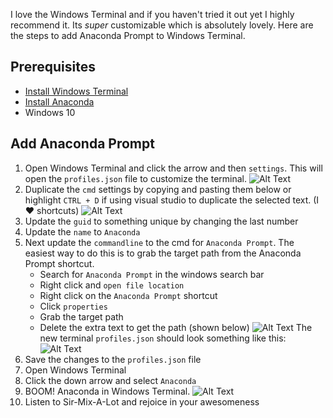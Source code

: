I love the Windows Terminal and if you haven't tried it out yet I highly recommend it. Its _super_ customizable which is absolutely lovely. Here are the steps to add Anaconda Prompt to Windows Terminal.

## Prerequisites
- [Install Windows Terminal](https://www.microsoft.com/p/windows-terminal-preview/9n0dx20hk701?activetab=pivot%3Aoverviewtab&WT.mc_id=aiml-0000-cassieb)
- [Install Anaconda](https://www.anaconda.com/distribution/)
- Windows 10

## Add Anaconda Prompt
1. Open Windows Terminal and click the arrow and then `settings`. This will open the `profiles.json` file to customize the terminal.
![Alt Text](Settings.PNG)
2. Duplicate the `cmd` settings by copying and pasting them below or highlight `CTRL + D` if using visual studio to duplicate the selected text. (I ♥ shortcuts) 
![Alt Text](https://thepracticaldev.s3.amazonaws.com/i/m0xac4m0sd28dcfjbx7r.PNG)
3. Update the `guid` to something unique by changing the last number
4. Update the `name` to `Anaconda`
5. Next update the `commandline` to the cmd for `Anaconda Prompt`. The easiest way to do this is to grab the target path from the Anaconda Prompt shortcut.
    - Search for `Anaconda Prompt` in the windows search bar
    - Right click and `open file location`
    - Right click on the `Anaconda Prompt` shortcut
    - Click `properties`
    - Grab the target path
    - Delete the extra text to get the path (shown below)
![Alt Text](https://thepracticaldev.s3.amazonaws.com/i/nvn4aujsh70qwuac6plq.gif)
The new terminal `profiles.json` should look something like this:
    ![Alt Text](https://thepracticaldev.s3.amazonaws.com/i/bzx68enxok6pcipsxefu.PNG)
6. Save the changes to the `profiles.json` file
7. Open Windows Terminal
8. Click the down arrow and select `Anaconda`
9. BOOM! Anaconda in Windows Terminal.
![Alt Text](https://thepracticaldev.s3.amazonaws.com/i/7jw6sv870lyedqunta72.PNG)
10. Listen to Sir-Mix-A-Lot and rejoice in your awesomeness
